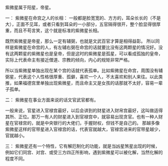 紫微星属于阳星，帝星。

一：
紫微星在命宫之人的长相：
    一般都是脸宽宽的、方方的，耳朵长长的（不是大），正面不见耳，或者只看到耳朵的一小部分，五官隔得很开，整个脸显得很厚重，而且不苟言笑，这个就是标准的紫微星长相。

既然紫微星是帝星，那么一定有辅弼，也就是文武百官才算是相得益彰。
所以同样是紫微星在命宫的人，有左辅右弼在命宫的话就要比没有这两颗星的情况好。没有这两颗星的紫微星也是皇帝，但是这时的紫微星是孤星，可以看成孤独的皇帝，实际上代表命主有接近僧道、宗教的倾向，内心的规矩非常严格。

所以当紫微星单独出现在某个宫的话就代表孤单。比如紫微星在命宫，周围没有辅弼星，代表这个人性格很厚重、孤僻，喜欢一个人，不太喜欢和别人来往。以此类推，如果福德宫里单独出现紫微星，而且命主又是女孩的话那就不太好，容易一辈子孤单。

二：
紫微星在事业方面来说的话文官武官都有。

一般来说，官星进入官禄宫最好，以后会讲到的财星进入财帛宫最好，这叫做适得其所、正位。那万一有人的财星进入到官禄宫中，就容易出现贪官。也有一种人财星在官禄宫的，就是中央银行的大佬们，手握财权，但钱不是自己的。
那越多像紫微星这样的官带星进入官禄宫的话，代表官就越大，官禄宫进来的官带星越少，官就越小。

三：
紫微星还有一个特性，它有解厄制化的功能，就是当凶星煞星出现的时候，例如它们同宫、对宫、或受三方四正所影响，遇到紫微星可以被化解，当然化解的程度不同。

